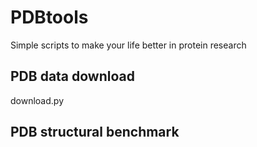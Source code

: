 # PDBtools
Simple scripts to make your life better in protein research

## PDB data download
download.py
## PDB structural benchmark
